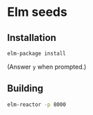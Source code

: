 # Elm seeds


## Installation



```bash
elm-package install
```

(Answer `y` when prompted.)


## Building

```bash
elm-reactor -p 8000
```

